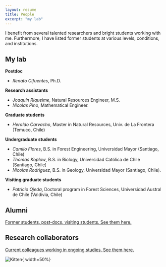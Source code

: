```yaml
---
layout: resume
title: People
excerpt: "my lab"
---
```


I benefit from several talented researchers and bright students working with me.  Furthermore, I have listed former students at various levels, conditions, and institutions. 

## My lab

__Postdoc__

* *Renato Cifuentes*, Ph.D.

__Research assistants__

* *Joaquín Riquelme*, Natural Resources Engineer, M.S.
* *Nicolas Pino*, Mathematical Engineer.

__Graduate students__

* *Heraldo Carvacho*, Master in Natural Resources, Univ. de La Frontera (Temuco, Chile)

__Undergraduate students__

* *Camilo Flores*, B.S. in Forest Engineering, Universidad Mayor (Santiago, Chile)
* *Thomas Koplow*, B.S. in Biology, Universidad Católica de Chile (Santiago, Chile)
* *Nicolas Rodriguez*, B.S. in Geology, Universidad Mayor (Santiago, Chile).

__Visiting graduate students__

* *Patricio Ojeda*, Doctoral program in Forest Sciences, Universidad Austral de Chile (Valdivia, Chile)


## Alumni

[Former students, post-docs, visiting students. See them here.](./alumni.md)

## Research collaborators
[Current colleagues working in ongoing studies. See them here.](./alumni.md)


![Kitten](images/groupRuca.jpg){ width=50%}

<!-- ### Footer
![](images/droneYo.JPG)
![Kitten](images/groupRuca.jpg){:height="36px" width="36px"}
Last updated: August 2020 -->
